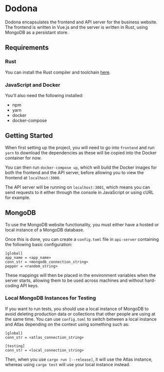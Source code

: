 # Dodona

Dodona encapsulates the frontend and API server for the business website. The
frontend is written in Vue.js and the server is written in Rust, using MongoDB
as a persistant store.

## Requirements

### Rust

You can install the Rust compiler and toolchain
[here](https://www.rust-lang.org/learn/get-started).

### JavaScript and Docker

You'll also need the following installed:

- npm
- yarn
- docker
- docker-compose

## Getting Started

When first setting up the project, you will need to go into `frontend` and run
`yarn` to download the dependencies as these will be copied into the Docker
container for now.

You can then run `docker-compose up`, which will build the Docker images for
both the frontend and the API server, before allowing you to view the frontend
at `localhost:3000`.

The API server will be running on `localhost:3001`, which means you can send
requests to it either through the console in JavaScript or using cURL for
example.

## MongoDB

To use the MongoDB website functionality, you must either have a hosted or
local instance of a MongoDB database.

Once this is done, you can create a `config.toml` file in `api-server` containing
the following basic configuration:

```
[global]
app_name = <app_name>
conn_str = <mongodb_connection_string>
pepper = <random_string>
```

These mappings will then be placed in the environment variables when the server
starts, allowing them to be used across machines and without hard-coding API
keys.

### Local MongoDB Instances for Testing

If you want to run tests, you should use a local instance of MongoDB to avoid
deleting production data or collections that other people are using at the same
time. You can use `config.toml` to switch between a local instance and Atlas
depending on the context using something such as:

```
[global]
conn_str = <atlas_connection_string>

[testing]
conn_str = <local_connection_string>
```

Then, when you use `cargo run [--release]`, it will use the Atlas instance,
whereas using `cargo test` will use your local instance instead.
